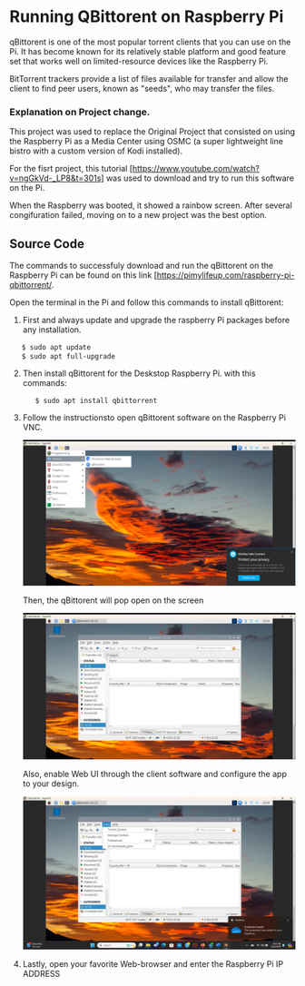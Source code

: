 # Running QBittorent on Raspberry Pi

qBittorent is one of the most popular torrent clients that you can use on the Pi.
It has become known for its relatively stable platform and good feature set that works well on limited-resource devices like the Raspberry Pi.

BitTorrent trackers provide a list of files available for transfer and allow the client to find peer users, known as "seeds", who may transfer the files. 

### Explanation on Project change.

This project was used to replace the Original Project that consisted on using the Raspberry Pi as a Media Center using OSMC (a super lightweight line bistro with a custom version of Kodi installed). 


For the fisrt project, this tutorial [https://www.youtube.com/watch?v=ngGkVd-_LP8&t=301s] was used to download and try to run this software on the Pi.


When the Raspberry was booted, it  showed a rainbow screen. After several congifuration failed, moving on to a new project was the best option. 


## Source Code
The commands to successfuly download and run the qBittorent  on the Raspberry Pi can be found on this link [https://pimylifeup.com/raspberry-pi-qbittorrent/.

 Open the terminal in the Pi and follow this commands to install qBittorent:
 
 1. First and always update and upgrade the raspberry Pi packages before any installation.

    
   ```
      $ sudo apt update
      $ sudo apt full-upgrade
   ```
2. Then install qBittorent for the Deskstop Raspberry Pi. with this commands:
   
   ```
      $ sudo apt install qbittorrent
   ```



3. Follow the instructionsto open qBittorent software  on the Raspberry Pi VNC.

   
   
   ![alt text](https://github.com/Maravillosa30/CNE-350FinalIT/blob/main/2024-03-20.png)

   

   Then, the qBittorent will pop open on the screen

   

   ![alt text](https://github.com/Maravillosa30/CNE-350FinalIT/blob/main/Torrent.png)
  

   Also, enable Web UI through the client software and configure the app to your design.
   

   ![alt text](https://github.com/Maravillosa30/CNE-350FinalIT/blob/main/PreferencesT.png)
   



5.  Lastly, open your favorite Web-browser and enter the Raspberry Pi IP ADDRESS 
   
   





